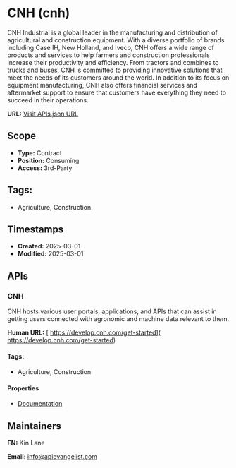 # CNH (cnh)
CNH Industrial is a global leader in the manufacturing and distribution of agricultural and construction equipment. With a diverse portfolio of brands including Case IH, New Holland, and Iveco, CNH offers a wide range of products and services to help farmers and construction professionals increase their productivity and efficiency. From tractors and combines to trucks and buses, CNH is committed to providing innovative solutions that meet the needs of its customers around the world. In addition to its focus on equipment manufacturing, CNH also offers financial services and aftermarket support to ensure that customers have everything they need to succeed in their operations.

**URL:** [Visit APIs.json URL](https://raw.githubusercontent.com/api-evangelist/cnh/refs/heads/main/apis.yml)

## Scope

- **Type:** Contract 
- **Position:** Consuming 
- **Access:** 3rd-Party 

## Tags:

 - Agriculture, Construction

## Timestamps

- **Created:** 2025-03-01 
- **Modified:** 2025-03-01 

## APIs

### CNH
CNH hosts various user portals, applications, and APIs that can assist in getting users connected with agronomic and machine data relevant to them. 

**Human URL:** [ https://develop.cnh.com/get-started]( https://develop.cnh.com/get-started)


#### Tags:

 - Agriculture, Construction

#### Properties

- [Documentation]( https://develop.cnh.com/get-started)

## Maintainers

**FN:** Kin Lane

**Email:** info@apievangelist.com

